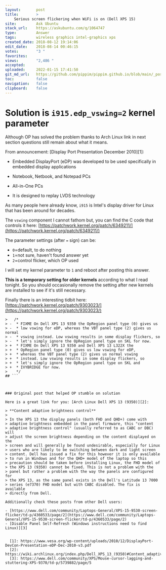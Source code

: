 ```yaml
---
layout:       post
title:        >
    Serious screen flickering when WiFi is on (Dell XPS 15)
site:         Ask Ubuntu
stack_url:    https://askubuntu.com/q/1064747
type:         Answer
tags:         wireless graphics intel-graphics xps
created_date: 2018-08-12 19:14:06
edit_date:    2018-08-14 00:46:15
votes:        "3 "
favorites:    
views:        "2,486 "
accepted:     
uploaded:     2022-01-15 17:41:50
git_md_url:   https://github.com/pippim/pippim.github.io/blob/main/_posts/2018/2018-08-12-Serious-screen-flickering-when-WiFi-is-on-^Dell-XPS-15^.md
toc:          false
navigation:   false
clipboard:    false
---
```


# Solution is `i915.edp_vswing=2` kernel parameter

Although OP has solved the problem thanks to Arch Linux link in next section questions still remain about what it means.

From announcement: [Display Port Presentation December 2010][1]:

- Embedded DisplayPort (eDP) was developed to be used specifically 
in embedded display applications 
 - Notebook, Netbook, and Notepad PCs 
 - All-in-One PCs

- It is designed to replay LVDS technology

As many people here already know, `i915` is Intel's display driver for Linux that has been around for decades.

The `vswing` component I cannot fathom but, you can find the C code that controls it here: [https://patchwork.kernel.org/patch/6349211/](https://patchwork.kernel.org/patch/6349211/)

The parameter settings (after `=` sign) can be:

- `0`=default, to do nothing
- `1`=not sure, haven't found answer yet
- `2`=control flicker, which OP used

I will set my kernel parameter to `1` and reboot after posting this answer. 

**This is a temporary setting for older kernels** according to what I read tonight. So you should occasionally remove the setting after new kernels are installed to see if it's still necessary.

Finally there is an interesting tidbit here: [https://patchwork.kernel.org/patch/9303023/](https://patchwork.kernel.org/patch/9303023/)

``` 
>  	/*
> -	 * FIXME On Dell XPS 13 9350 the OpRegion panel type (0) gives us
> -	 * low vswing for eDP, whereas the VBT panel type (2) gives us normal
> -	 * vswing instead. Low vswing results in some display flickers, so
> -	 * let's simply ignore the OpRegion panel type on SKL for now.
> +	 * FIXME On Dell XPS 13 9350 and Dell XPS 13 L322X the
> +	 * OpRegion panel type (0) gives us low vswing for eDP,
> +	 * whereas the VBT panel type (2) gives us normal vswing
> +	 * instead. Low vswing results in some display flickers, so
> +	 * let's simply ignore the OpRegion panel type on SKL and
> +	 * IVYBRIDGE for now.
>  	 */
## ```



### Original post that helped OP stumble on solution

Here is a great link for you: [Arch Linux Dell XPS 13 (9350)][2]:

> **Content adaptive brightness control**  
>   
> In the XPS 13 the display panels (both FHD and QHD+) come with  
> adaptive brightness embedded in the panel firmware, this "content  
> adaptive brightness control" (usually referred to as CABC or DBC) will  
> adjust the screen brightness depending on the content displayed on the  
> screen and will generally be found undesirable, especially for Linux  
> users who are likely to be switching between dark and light screen  
> content. Dell has issued a fix for this however it is only available  
> to run in Windows and for the QHD+ model of the laptop so this  
> precaution should be taken before installing Linux, the FHD model of  
> the XPS 13 (9350) cannot be fixed. This is not a problem with the  
> panel but rather a problem with the way the panels are configured for  
> the XPS 13, as the same panel exists in the Dell's Latitude 13 7000  
> series (e7370) FHD model but with CABC disabled. The fix is available  
> directly from Dell.  

Additionally check these posts from other Dell users:

- [https://www.dell.com/community/Laptops-General/XPS-15-9530-screen-flicker/td-p/4360533/page/2](https://www.dell.com/community/Laptops-General/XPS-15-9530-screen-flicker/td-p/4360533/page/2)
- [Disable Panel Self-Refresh (Windows instructions need to find Linux)][3]


  [1]: https://www.vesa.org/wp-content/uploads/2010/12/DisplayPort-DevCon-Presentation-eDP-Dec-2010-v3.pdf
  [2]: https://wiki.archlinux.org/index.php/Dell_XPS_13_(9350)#Content_adaptive_brightness_control
  [3]: https://www.dell.com/community/XPS/Mouse-cursor-lagging-and-stuttering-XPS-9370/td-p/5739882/page/5
